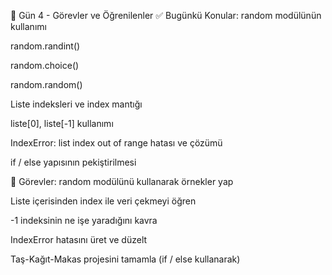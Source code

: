 📅 Gün 4 - Görevler ve Öğrenilenler
✅ Bugünkü Konular:
random modülünün kullanımı

random.randint()

random.choice()

random.random()

Liste indeksleri ve index mantığı

liste[0], liste[-1] kullanımı

IndexError: list index out of range hatası ve çözümü

if / else yapısının pekiştirilmesi

🎯 Görevler:
 random modülünü kullanarak örnekler yap

 Liste içerisinden index ile veri çekmeyi öğren

 -1 indeksinin ne işe yaradığını kavra

 IndexError hatasını üret ve düzelt

 Taş-Kağıt-Makas projesini tamamla (if / else kullanarak)
